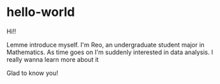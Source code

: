 # hello-world

Hi!!

Lemme introduce myself. I'm Reo, an undergraduate student major in Mathematics. As time goes on I'm suddenly interested in data analysis.
I really wanna learn more about it

Glad to know you!

